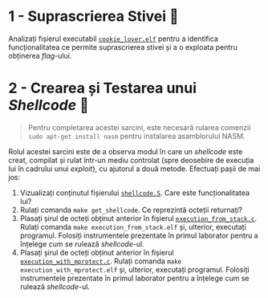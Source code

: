# 1 - Suprascrierea Stivei 🏁

Analizați fișierul executabil [`cookie_lover.elf`](cookie_lover/cookie_lover.elf) pentru a identifica funcționalitatea ce permite suprascrierea stivei și a o exploata pentru obținerea *flag*-ului.

# 2 - Crearea și Testarea unui *Shellcode* 💁

> Pentru completarea acestei sarcini, este necesară rularea comenzii `sudo apt-get install nasm` pentru instalarea asamblorului NASM.

Rolul acestei sarcini este de a observa modul în care un *shellcode* este creat, compilat și rulat într-un mediu controlat (spre deosebire de execuția lui în cadrului unui *exploit*), cu ajutorul a două metode. Efectuați pașii de mai jos:
1. Vizualizați conținutul fișierului [`shellcode.S`](shellcode/shellcode.S). Care este funcționalitatea lui?
2. Rulați comanda `make get_shellcode`. Ce reprezintă octeții returnați?
3. Plasați șirul de octeți obținut anterior în fișierul [`execution_from_stack.c`](shellcode/execution_from_stack.c). Rulați comanda `make execution_from_stack.elf` și, ulterior, executați programul. Folosiți instrumentele prezentate în primul laborator pentru a înțelege cum se rulează *shellcode*-ul.
4. Plasați șirul de octeți obținut anterior în fișierul [`execution_with_mprotect.c`](shellcode/execution_with_mprotect.c). Rulați comanda `make execution_with_mprotect.elf` și, ulterior, executați programul. Folosiți instrumentele prezentate în primul laborator pentru a înțelege cum se rulează *shellcode*-ul.
